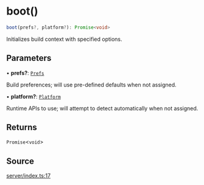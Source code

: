 # boot()

```ts
boot(prefs?, platform?): Promise<void>
```

Initializes build context with specified options.

## Parameters

• **prefs?**: [`Prefs`](../type-aliases/Prefs.md)

Build preferences; will use pre-defined defaults when not assigned.

• **platform?**: [`Platform`](../type-aliases/Platform.md)

Runtime APIs to use; will attempt to detect automatically when not assigned.

## Returns

`Promise`\<`void`\>

## Source

[server/index.ts:17](https://github.com/Elringus/Imgit/blob/157689c/src/server/index.ts#L17)
